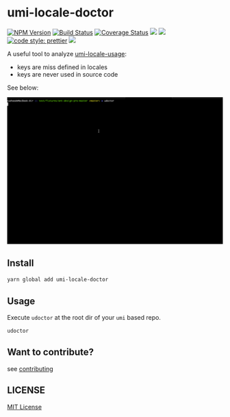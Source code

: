 # umi-locale-doctor

[![NPM Version][npm-image]][npm-url]
[![Build Status][travis-image]][travis-url]
[![Coverage Status][coverage-image]][coverage-url]
![][david-url]
![][dt-url]
[![code style: prettier][prettier-image]][prettier-url]
![][license-url]

A useful tool to analyze [umi-locale-usage](https://umijs.org/api/#locale):

- keys are miss defined in locales
- keys are never used in source code

See below:

![](./docs/demo.gif)

## Install

```bash
yarn global add umi-locale-doctor
```

## Usage

Execute `udoctor` at the root dir of your `umi` based repo.

```bash
udoctor
```

## Want to contribute?

see [contributing](https://github.com/leftstick/umi-locale-doctor/blob/master/CONTRIBUTING.md)

## LICENSE

[MIT License](https://raw.githubusercontent.com/leftstick/umi-locale-doctor/master/LICENSE)

[npm-url]: https://npmjs.org/package/umi-locale-doctor
[npm-image]: https://badge.fury.io/js/umi-locale-doctor.png
[david-url]: https://david-dm.org/leftstick/umi-locale-doctor.png
[travis-image]: https://api.travis-ci.com/leftstick/umi-locale-doctor.svg?branch=master
[travis-url]: https://travis-ci.com/leftstick/umi-locale-doctor
[coverage-image]: https://coveralls.io/repos/github/leftstick/umi-locale-doctor/badge.svg?branch=master
[coverage-url]: https://coveralls.io/github/leftstick/umi-locale-doctor
[dt-url]: https://img.shields.io/npm/dt/umi-locale-doctor.svg
[license-url]: https://img.shields.io/github/license/leftstick/umi-locale-doctor
[prettier-image]: https://img.shields.io/badge/code_style-prettier-ff69b4.svg
[prettier-url]: https://github.com/prettier/prettier
